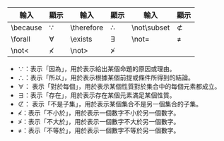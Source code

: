 | 輸入       | 顯示         | 輸入         | 顯示           | 輸入          | 顯示            |
| -------- | ---------- | ---------- | ------------ | ----------- | ------------- |
| \because | $\because$ | \therefore | $\therefore$ | \not\subset | $\not\subset$ |
| \forall  | $\forall$  | \exists    | $\exists$    | \not=       | $\not=$       |
| \not<    | $\not<$    | \not>      | $\not>$      |             |               |
- $\because$：表示「因為」，用於表示給出某個命題的原因或理由。
- $\therefore$：表示「所以」，用於表示根據某個前提或條件所得到的結論。
- $\forall$： 表示「對於每個」，用於表示某個性質對於集合中的每個元素都成立。
- $\exists$：表示「存在」，用於表示存在某個元素滿足某個性質。
- $\not\subset$： 表示「不是子集」，用於表示某個集合不是另一個集合的子集。
- $\not<$：表示「不小於」，用於表示一個數字不小於另一個數字。
- $\not>$：表示「不大於」，用於表示一個數字不大於另一個數字。
- $\not=$：表示「不等於」，用於表示一個數字不等於另一個數字。
